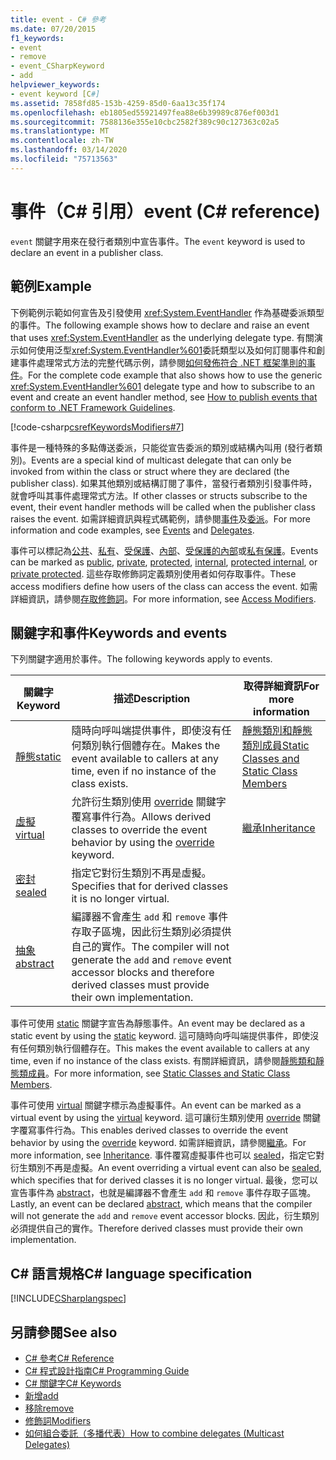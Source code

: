 ```yaml
---
title: event - C# 參考
ms.date: 07/20/2015
f1_keywords:
- event
- remove
- event_CSharpKeyword
- add
helpviewer_keywords:
- event keyword [C#]
ms.assetid: 7858fd85-153b-4259-85d0-6aa13c35f174
ms.openlocfilehash: eb1805ed55921497fea88e6b39989c876ef003d1
ms.sourcegitcommit: 7588136e355e10cbc2582f389c90c127363c02a5
ms.translationtype: MT
ms.contentlocale: zh-TW
ms.lasthandoff: 03/14/2020
ms.locfileid: "75713563"
---
```

# <a name="event-c-reference"></a><span data-ttu-id="381d0-102">事件（C# 引用）</span><span class="sxs-lookup"><span data-stu-id="381d0-102">event (C# reference)</span></span>

<span data-ttu-id="381d0-103">`event` 關鍵字用來在發行者類別中宣告事件。</span><span class="sxs-lookup"><span data-stu-id="381d0-103">The `event` keyword is used to declare an event in a publisher class.</span></span>

## <a name="example"></a><span data-ttu-id="381d0-104">範例</span><span class="sxs-lookup"><span data-stu-id="381d0-104">Example</span></span>

<span data-ttu-id="381d0-105">下例範例示範如何宣告及引發使用 <xref:System.EventHandler> 作為基礎委派類型的事件。</span><span class="sxs-lookup"><span data-stu-id="381d0-105">The following example shows how to declare and raise an event that uses <xref:System.EventHandler> as the underlying delegate type.</span></span> <span data-ttu-id="381d0-106">有關演示如何使用泛型<xref:System.EventHandler%601>委託類型以及如何訂閱事件和創建事件處理常式方法的完整代碼示例，請參閱[如何發佈符合 .NET 框架準則的事件](../../programming-guide/events/how-to-publish-events-that-conform-to-net-framework-guidelines.md)。</span><span class="sxs-lookup"><span data-stu-id="381d0-106">For the complete code example that also shows how to use the generic <xref:System.EventHandler%601> delegate type and how to subscribe to an event and create an event handler method, see [How to publish events that conform to .NET Framework Guidelines](../../programming-guide/events/how-to-publish-events-that-conform-to-net-framework-guidelines.md).</span></span>

[!code-csharp[csrefKeywordsModifiers#7](~/samples/snippets/csharp/VS_Snippets_VBCSharp/csrefKeywordsModifiers/CS/csrefKeywordsModifiers.cs#7)]

<span data-ttu-id="381d0-107">事件是一種特殊的多點傳送委派，只能從宣告委派的類別或結構內叫用 (發行者類別)。</span><span class="sxs-lookup"><span data-stu-id="381d0-107">Events are a special kind of multicast delegate that can only be invoked from within the class or struct where they are declared (the publisher class).</span></span> <span data-ttu-id="381d0-108">如果其他類別或結構訂閱了事件，當發行者類別引發事件時，就會呼叫其事件處理常式方法。</span><span class="sxs-lookup"><span data-stu-id="381d0-108">If other classes or structs subscribe to the event, their event handler methods will be called when the publisher class raises the event.</span></span> <span data-ttu-id="381d0-109">如需詳細資訊與程式碼範例，請參閱[事件](../../programming-guide/events/index.md)及[委派](../../programming-guide/delegates/index.md)。</span><span class="sxs-lookup"><span data-stu-id="381d0-109">For more information and code examples, see [Events](../../programming-guide/events/index.md) and [Delegates](../../programming-guide/delegates/index.md).</span></span>

<span data-ttu-id="381d0-110">事件可以標記為[公共](./public.md)、[私有](./private.md)、[受保護](./protected.md)、[內部](./internal.md)、[受保護的內部](./protected-internal.md)或[私有保護](./private-protected.md)。</span><span class="sxs-lookup"><span data-stu-id="381d0-110">Events can be marked as [public](./public.md), [private](./private.md), [protected](./protected.md), [internal](./internal.md), [protected internal](./protected-internal.md), or [private protected](./private-protected.md).</span></span> <span data-ttu-id="381d0-111">這些存取修飾詞定義類別使用者如何存取事件。</span><span class="sxs-lookup"><span data-stu-id="381d0-111">These access modifiers define how users of the class can access the event.</span></span> <span data-ttu-id="381d0-112">如需詳細資訊，請參閱[存取修飾詞](../../programming-guide/classes-and-structs/access-modifiers.md)。</span><span class="sxs-lookup"><span data-stu-id="381d0-112">For more information, see [Access Modifiers](../../programming-guide/classes-and-structs/access-modifiers.md).</span></span>

## <a name="keywords-and-events"></a><span data-ttu-id="381d0-113">關鍵字和事件</span><span class="sxs-lookup"><span data-stu-id="381d0-113">Keywords and events</span></span>

<span data-ttu-id="381d0-114">下列關鍵字適用於事件。</span><span class="sxs-lookup"><span data-stu-id="381d0-114">The following keywords apply to events.</span></span>

|<span data-ttu-id="381d0-115">關鍵字</span><span class="sxs-lookup"><span data-stu-id="381d0-115">Keyword</span></span>|<span data-ttu-id="381d0-116">描述</span><span class="sxs-lookup"><span data-stu-id="381d0-116">Description</span></span>|<span data-ttu-id="381d0-117">取得詳細資訊</span><span class="sxs-lookup"><span data-stu-id="381d0-117">For more information</span></span>|
|-------------|-----------------|--------------------------|
|[<span data-ttu-id="381d0-118">靜態</span><span class="sxs-lookup"><span data-stu-id="381d0-118">static</span></span>](./static.md)|<span data-ttu-id="381d0-119">隨時向呼叫端提供事件，即使沒有任何類別執行個體存在。</span><span class="sxs-lookup"><span data-stu-id="381d0-119">Makes the event available to callers at any time, even if no instance of the class exists.</span></span>|[<span data-ttu-id="381d0-120">靜態類別和靜態類別成員</span><span class="sxs-lookup"><span data-stu-id="381d0-120">Static Classes and Static Class Members</span></span>](../../programming-guide/classes-and-structs/static-classes-and-static-class-members.md)|
|[<span data-ttu-id="381d0-121">虛擬</span><span class="sxs-lookup"><span data-stu-id="381d0-121">virtual</span></span>](./virtual.md)|<span data-ttu-id="381d0-122">允許衍生類別使用 [override](./override.md) 關鍵字覆寫事件行為。</span><span class="sxs-lookup"><span data-stu-id="381d0-122">Allows derived classes to override the event behavior by using the [override](./override.md) keyword.</span></span>|[<span data-ttu-id="381d0-123">繼承</span><span class="sxs-lookup"><span data-stu-id="381d0-123">Inheritance</span></span>](../../programming-guide/classes-and-structs/inheritance.md)|
|[<span data-ttu-id="381d0-124">密封</span><span class="sxs-lookup"><span data-stu-id="381d0-124">sealed</span></span>](./sealed.md)|<span data-ttu-id="381d0-125">指定它對衍生類別不再是虛擬。</span><span class="sxs-lookup"><span data-stu-id="381d0-125">Specifies that for derived classes it is no longer virtual.</span></span>||
|[<span data-ttu-id="381d0-126">抽象</span><span class="sxs-lookup"><span data-stu-id="381d0-126">abstract</span></span>](./abstract.md)|<span data-ttu-id="381d0-127">編譯器不會產生 `add` 和 `remove` 事件存取子區塊，因此衍生類別必須提供自己的實作。</span><span class="sxs-lookup"><span data-stu-id="381d0-127">The compiler will not generate the `add` and `remove` event accessor blocks and therefore derived classes must provide their own implementation.</span></span>||

<span data-ttu-id="381d0-128">事件可使用 [static](./static.md) 關鍵字宣告為靜態事件。</span><span class="sxs-lookup"><span data-stu-id="381d0-128">An event may be declared as a static event by using the [static](./static.md) keyword.</span></span> <span data-ttu-id="381d0-129">這可隨時向呼叫端提供事件，即使沒有任何類別執行個體存在。</span><span class="sxs-lookup"><span data-stu-id="381d0-129">This makes the event available to callers at any time, even if no instance of the class exists.</span></span> <span data-ttu-id="381d0-130">有關詳細資訊，請參閱[靜態類和靜態類成員](../../programming-guide/classes-and-structs/static-classes-and-static-class-members.md)。</span><span class="sxs-lookup"><span data-stu-id="381d0-130">For more information, see [Static Classes and Static Class Members](../../programming-guide/classes-and-structs/static-classes-and-static-class-members.md).</span></span>

<span data-ttu-id="381d0-131">事件可使用 [virtual](./virtual.md) 關鍵字標示為虛擬事件。</span><span class="sxs-lookup"><span data-stu-id="381d0-131">An event can be marked as a virtual event by using the [virtual](./virtual.md) keyword.</span></span> <span data-ttu-id="381d0-132">這可讓衍生類別使用 [override](./override.md) 關鍵字覆寫事件行為。</span><span class="sxs-lookup"><span data-stu-id="381d0-132">This enables derived classes to override the event behavior by using the [override](./override.md) keyword.</span></span> <span data-ttu-id="381d0-133">如需詳細資訊，請參閱[繼承](../../programming-guide/classes-and-structs/inheritance.md)。</span><span class="sxs-lookup"><span data-stu-id="381d0-133">For more information, see [Inheritance](../../programming-guide/classes-and-structs/inheritance.md).</span></span> <span data-ttu-id="381d0-134">事件覆寫虛擬事件也可以 [sealed](./sealed.md)，指定它對衍生類別不再是虛擬。</span><span class="sxs-lookup"><span data-stu-id="381d0-134">An event overriding a virtual event can also be [sealed](./sealed.md), which specifies that for derived classes it is no longer virtual.</span></span> <span data-ttu-id="381d0-135">最後，您可以宣告事件為 [abstract](./abstract.md)，也就是編譯器不會產生 `add` 和 `remove` 事件存取子區塊。</span><span class="sxs-lookup"><span data-stu-id="381d0-135">Lastly, an event can be declared [abstract](./abstract.md), which means that the compiler will not generate the `add` and `remove` event accessor blocks.</span></span> <span data-ttu-id="381d0-136">因此，衍生類別必須提供自己的實作。</span><span class="sxs-lookup"><span data-stu-id="381d0-136">Therefore derived classes must provide their own implementation.</span></span>

## <a name="c-language-specification"></a><span data-ttu-id="381d0-137">C# 語言規格</span><span class="sxs-lookup"><span data-stu-id="381d0-137">C# language specification</span></span>

[!INCLUDE[CSharplangspec](~/includes/csharplangspec-md.md)]

## <a name="see-also"></a><span data-ttu-id="381d0-138">另請參閱</span><span class="sxs-lookup"><span data-stu-id="381d0-138">See also</span></span>

- [<span data-ttu-id="381d0-139">C# 參考</span><span class="sxs-lookup"><span data-stu-id="381d0-139">C# Reference</span></span>](../index.md)
- [<span data-ttu-id="381d0-140">C# 程式設計指南</span><span class="sxs-lookup"><span data-stu-id="381d0-140">C# Programming Guide</span></span>](../../programming-guide/index.md)
- [<span data-ttu-id="381d0-141">C# 關鍵字</span><span class="sxs-lookup"><span data-stu-id="381d0-141">C# Keywords</span></span>](./index.md)
- [<span data-ttu-id="381d0-142">新增</span><span class="sxs-lookup"><span data-stu-id="381d0-142">add</span></span>](./add.md)
- [<span data-ttu-id="381d0-143">移除</span><span class="sxs-lookup"><span data-stu-id="381d0-143">remove</span></span>](./remove.md)
- [<span data-ttu-id="381d0-144">修飾詞</span><span class="sxs-lookup"><span data-stu-id="381d0-144">Modifiers</span></span>](index.md)
- [<span data-ttu-id="381d0-145">如何組合委託（多播代表）</span><span class="sxs-lookup"><span data-stu-id="381d0-145">How to combine delegates (Multicast Delegates)</span></span>](../../programming-guide/delegates/how-to-combine-delegates-multicast-delegates.md)
